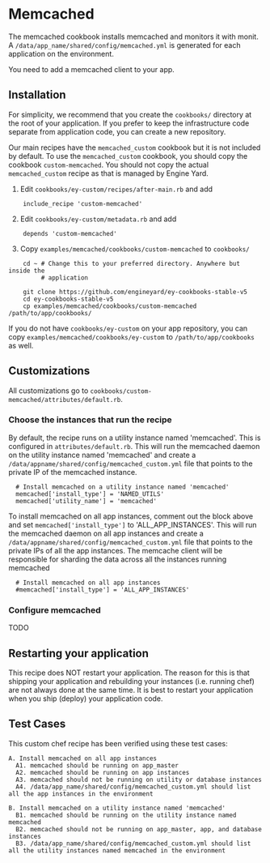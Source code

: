# Memcached

The memcached cookbook installs memcached and monitors it with monit. A `/data/app_name/shared/config/memcached.yml` is generated for each application on the environment.

You need to add a memcached client to your app.

## Installation

For simplicity, we recommend that you create the `cookbooks/` directory at the
root of your application. If you prefer to keep the infrastructure code separate
from application code, you can create a new repository.

Our main recipes have the `memcached_custom` cookbook but it is not included by default.
To use the `memcached_custom` cookbook, you should copy the cookbook
`custom-memcached`. You should not copy the actual `memcached_custom` recipe as
that is managed by Engine Yard.

1. Edit `cookbooks/ey-custom/recipes/after-main.rb` and add

```
    include_recipe 'custom-memcached'
```

2. Edit `cookbooks/ey-custom/metadata.rb` and add

```
    depends 'custom-memcached'
```

3. Copy `examples/memcached/cookbooks/custom-memcached` to `cookbooks/`

```
    cd ~ # Change this to your preferred directory. Anywhere but inside the
         # application

    git clone https://github.com/engineyard/ey-cookbooks-stable-v5
    cd ey-cookbooks-stable-v5
    cp examples/memcached/cookbooks/custom-memcached /path/to/app/cookbooks/
```

If you do not have `cookbooks/ey-custom` on your app repository, you can copy
`examples/memcached/cookbooks/ey-custom` to `/path/to/app/cookbooks` as well.

## Customizations

All customizations go to `cookbooks/custom-memcached/attributes/default.rb`.

### Choose the instances that run the recipe

By default, the recipe runs on a utility instance named 'memcached'. This is configured in `attributes/default.rb`. This will run the memcached daemon on the utility instance named 'memcached' and create a `/data/appname/shared/config/memcached_custom.yml` file that points to the private IP of the memcached instance.

```
  # Install memcached on a utility instance named 'memcached'
  memcached['install_type'] = 'NAMED_UTILS'
  memcached['utility_name'] = 'memcached'
```

To install memcached on all app instances, comment out the block above and set `memcached['install_type']` to 'ALL_APP_INSTANCES'. This will run the memcached daemon on all app instances and create a `/data/appname/shared/config/memcached_custom.yml` file that points to the private IPs of all the app instances. The memcache client will be responsible for sharding the data across all the instances running memcached

```
  # Install memcached on all app instances
  #memcached['install_type'] = 'ALL_APP_INSTANCES'
```


### Configure memcached

TODO

## Restarting your application

This recipe does NOT restart your application. The reason for this is that shipping
your application and rebuilding your instances (i.e. running chef) are not
always done at the same time. It is best to restart your application
when you ship (deploy) your application code.

## Test Cases

This custom chef recipe has been verified using these test cases:

```
A. Install memcached on all app instances
  A1. memcached should be running on app_master
  A2. memcached should be running on app instances
  A3. memcached should not be running on utility or database instances
  A4. /data/app_name/shared/config/memcached_custom.yml should list all the app instances in the environment

B. Install memcached on a utility instance named 'memcached'
  B1. memcached should be running on the utility instance named memcached
  B2. memcached should not be running on app_master, app, and database instances
  B3. /data/app_name/shared/config/memcached_custom.yml should list all the utility instances named memcached in the environment
```
